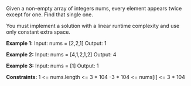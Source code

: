 Given a non-empty array of integers nums, every element appears twice except for one. Find that single one.

You must implement a solution with a linear runtime complexity and use only constant extra space.

**Example 1:**
Input: nums = [2,2,1]
Output: 1

**Example 2:**
Input: nums = [4,1,2,1,2]
Output: 4

**Example 3:**
Input: nums = [1]
Output: 1
 

**Constraints:**
1 <= nums.length <= 3 * 104
-3 * 104 <= nums[i] <= 3 * 104
